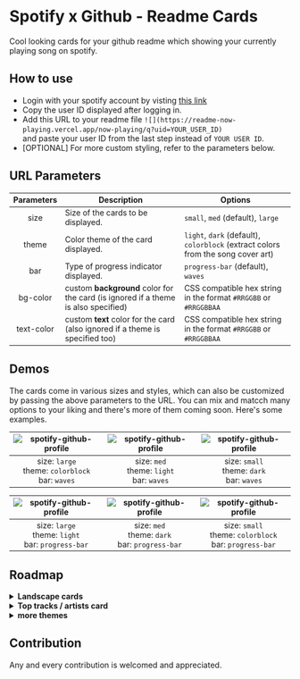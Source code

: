 # Spotify x Github - Readme Cards

Cool looking cards for your github readme which showing your currently playing song on spotify.

## How to use

* Login with your spotify account by visting [this link](https://readme-now-playing.vercel.app/)
* Copy the user ID displayed after logging in.
* Add this URL to your readme file `![](https://readme-now-playing.vercel.app/now-playing/q?uid=YOUR_USER_ID)` \
  and paste your user ID from the last step instead of `YOUR USER ID`.
* [OPTIONAL] For more custom styling, refer to the parameters below.

## URL Parameters

| Parameters | Description                                                                        | Options                                                                          |
|:----------:|------------------------------------------------------------------------------------|----------------------------------------------------------------------------------|
|    size    | Size of the cards to be displayed.                                                 | `small`, `med` (default), `large`                                                |
|    theme   | Color theme of the card displayed.                                                 | `light`, `dark` (default), `colorblock` (extract colors from the song cover art) |
|     bar    | Type of progress indicator displayed.                                              | `progress-bar` (default), `waves`                                                |
|  bg-color  | custom **background** color for the card (is ignored if a theme is also specified) | CSS compatible hex string in the format `#RRGGBB` or `#RRGGBBAA`                 |
| text-color | custom **text** color for the card (also ignored if a theme is specified too)      | CSS compatible hex string in the format `#RRGGBB` or `#RRGGBBAA`                 |

## Demos

The cards come in various sizes and styles, which can also be customized by passing the above parameters to the URL. You can mix and matcch many options to your liking and there's more of them coming soon. Here's some examples.

<!-- ### Waves -->

|![spotify-github-profile](https://now-playing-cards.vercel.app/now-playing/q?uid=bwygdf3k5na8cdy8ek3ofoteq&size=large&theme=colorblock&bar=waves)|![spotify-github-profile](https://now-playing-cards.vercel.app/now-playing/q?uid=bwygdf3k5na8cdy8ek3ofoteq&size=med&theme=light&bar=waves)|![spotify-github-profile](https://now-playing-cards.vercel.app/now-playing/q?uid=bwygdf3k5na8cdy8ek3ofoteq&size=small&theme=dark&bar=waves)|
|:---:|:---:|:---:|
|size: `large`<br />theme: `colorblock`<br />bar: `waves`|size: `med`<br />theme: `light`<br />bar: `waves`|size: `small`<br />theme: `dark`<br />bar: `waves`|

<!-- ### Progress Indicator -->

|![spotify-github-profile](https://now-playing-cards.vercel.app/now-playing/q?uid=bwygdf3k5na8cdy8ek3ofoteq&size=large&theme=light)|![spotify-github-profile](https://now-playing-cards.vercel.app/now-playing/q?uid=bwygdf3k5na8cdy8ek3ofoteq&size=med&theme=dark)|![spotify-github-profile](https://now-playing-cards.vercel.app/now-playing/q?uid=bwygdf3k5na8cdy8ek3ofoteq&size=small&theme=colorblock)|
|:---:|:---:|:---:|
|size: `large`<br />theme: `light`<br />bar: `progress-bar`|size: `med`<br />theme: `dark`<br />bar: `progress-bar`|size: `small`<br />theme: `colorblock`<br />bar: `progress-bar`|

## Roadmap

<details>
  <summary><b>Landscape cards</b></summary>
  
  The portrait oriented cards tend to occupy a lot of vertical space, so having one of them at the end or in the middle of your profile readme would look kinda wierd.
  so besides not having to left/right align the cards against some other content for space, horizontal cards make much more sense in terms of using the space better.
  This is an example SVG implementation of such layout, will implement the daynamic data fetching soon and then this can be used.
  <br />
  ![spotify-github-profile](docs/card_landscape_large.svg)
</details>

<details>
  <summary><b>Top tracks / artists card</b></summary>
  
  an separate endpoint (`/top`) for cards showing a list of a user's top artist (at `/top/artsits`) or top tracks (`/top/tracks`).

  will create a design on figma and an svg implementation of it before setting up dynamic data and the corresponding endpoints.
</details>

<details>
  <summary><b>more themes</b></summary>
  
  more themes for card backgrounds besides the ones available now (dark, light and colorblock)

* **gradient**

    extracts the dominant colors from the album cover art, but instead of a flat color fill, the background will have a gradient fill, between the extracted color and black (as the `gradient-dark` theme) or between the extracted color and white (as `gradient-light`)
* **blurred covert art background**

    having the blurred version of the cover art as the card background. Again, could have a black or white tints on top of the blur (for text legibility) and call them `blur-dark` or `blur-light` themes.

</details>

<!-- ![spotify-github-profile](https://now-playing-cards.vercel.app/now-playing/q?uid=bwygdf3k5na8cdy8ek3ofoteq&size=small&background=dark&test=true) -->
<!-- ![spotify-github-profile](https://now-playing-cards.vercel.app/now-playing/q?uid=bwygdf3k5na8cdy8ek3ofoteq&size=small&background=dark) -->
<!-- ![spotify-github-profil](https://now-playing-cards.vercel.app/now-playing/q?uid=bwygdf3k5na8cdy8ek3ofoteq&size=small) -->
<!-- ![testing svg rendering in github markdown](docs/card_small.svg) -->

## Contribution

Any and every contribution is welcomed and appreciated.
